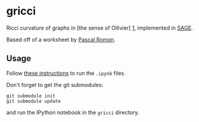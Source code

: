 # gricci

Ricci curvature of graphs in [the sense of Ollivier] [1], implemented in [SAGE](http://www.sagemath.org/).

Based off of a worksheet by [Pascal Romon](http://perso-math.univ-mlv.fr/users/romon.pascal/).

## Usage

Follow [these instructions](http://www.liafa.univ-paris-diderot.fr/~labbe/blogue/2013/02/using-sage-in-the-new-ipython-notebook/) to run the `.ipynb` files.

Don't forget to get the git submodules:

```
git submodule init
git submodule update
```

and run the IPython notebook in the `gricci` directory.


[1]: http://dx.doi.org/10.1016/j.jfa.2008.11.001 "Ollivier, Y. Ricci curvature of Markov chains on metric spaces. J. Funct. Anal. 256, 810–864 (2009)."
